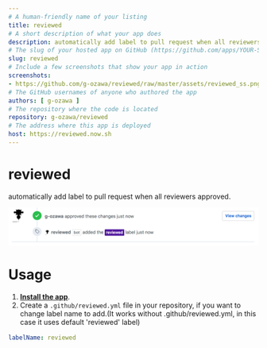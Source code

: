 ```yaml
---
# A human-friendly name of your listing
title: reviewed
# A short description of what your app does
description: automatically add label to pull request when all reviewers approved.
# The slug of your hosted app on GitHub (https://github.com/apps/YOUR-SLUG)
slug: reviewed
# Include a few screenshots that show your app in action
screenshots:
- https://github.com/g-ozawa/reviewed/raw/master/assets/reviewed_ss.png
# The GitHub usernames of anyone who authored the app
authors: [ g-ozawa ]
# The repository where the code is located
repository: g-ozawa/reviewed
# The address where this app is deployed
host: https://reviewed.now.sh
---
```


# reviewed

automatically add label to pull request when all reviewers approved.

![Screenshot](https://github.com/g-ozawa/reviewed/raw/master/assets/reviewed_ss.png)

# Usage
1. **[Install the app](https://github.com/apps/reviewed)**.
2. Create a `.github/reviewed.yml` file in your repository, if you want to change label name to add.(It works without .github/reviewed.yml, in this case it uses default 'reviewed' label)

```yaml
labelName: reviewed
```
